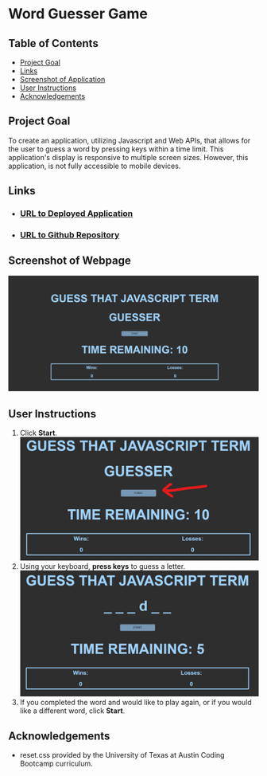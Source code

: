 # Word Guesser Game

## Table of Contents
- [Project Goal](##Project-Goal)
- [Links](##Links)
- [Screenshot of Application](##Screenshot-of-Application)
- [User Instructions](##User-Instructions)
- [Acknowledgements](##Acknowledgements)

## Project Goal
To create an application, utilizing Javascript and Web APIs, that allows for the user to guess a word by pressing keys within a time limit.  This application's display is responsive to multiple screen sizes.  However, this application, is not fully accessible to mobile devices.

## Links
- ### [URL to Deployed Application](https://inklein1997.github.io/Word-Guesser/)
- ### [URL to Github Repository](https://github.com/inklein1997/Word-Guesser)

## Screenshot of Webpage
![screenshot of application](./assets/images/application-screenshot.png)

## User Instructions
1. Click **Start**. <br>
![click start](./assets/images/step1.jpg) <br>
2. Using your keyboard, **press keys** to guess a letter.
![press keys on keyboard](./assets/images/step2.jpg) <br>
3. If you completed the word and would like to play again, or if you would like a different word, click **Start**.

## Acknowledgements
- reset.css provided by the University of Texas at Austin Coding Bootcamp curriculum.